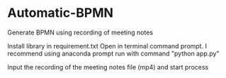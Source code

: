 # Automatic-BPMN
Generate BPMN using recording of meeting notes

Install library in requirement.txt
Open in terminal command prompt. I recommend using anaconda prompt
run with command "python app.py"

Input the recording of the meeting notes file (mp4) and start process
